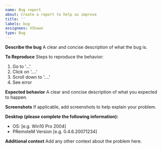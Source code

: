 ```yaml
---
name: Bug report
about: Create a report to help us improve
title: ''
labels: bug
assignees: VShawn
type: Bug
---
```


**Describe the bug**
A clear and concise description of what the bug is.

**To Reproduce**
Steps to reproduce the behavior:
1. Go to '...'
2. Click on '....'
3. Scroll down to '....'
4. See error

**Expected behavior**
A clear and concise description of what you expected to happen.

**Screenshots**
If applicable, add screenshots to help explain your problem.

**Desktop (please complete the following information):**
 - OS: [e.g. Win10 Pro 2004]
 - PRemoteM Version [e.g. 0.4.6.20071234]

**Additional context**
Add any other context about the problem here.
